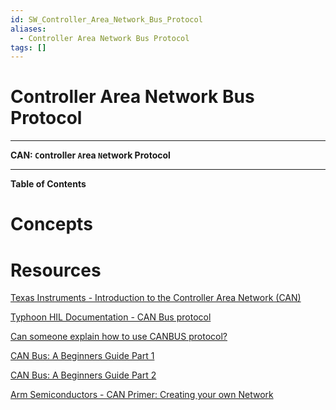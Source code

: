 ```yaml
---
id: SW_Controller_Area_Network_Bus_Protocol
aliases:
  - Controller Area Network Bus Protocol
tags: []
---
```


# Controller Area Network Bus Protocol

---

**CAN: `C`ontroller `A`rea `N`etwork Protocol**

---

**Table of Contents**

# Concepts

# Resources

[Texas Instruments - Introduction to the Controller Area Network (CAN)](https://www.ti.com/lit/an/sloa101b/sloa101b.pdf)

[Typhoon HIL Documentation - CAN Bus protocol](https://www.typhoon-hil.com/documentation/typhoon-hil-software-manual/References/can_bus_protocol.html)

[Can someone explain how to use CANBUS protocol?](https://stackoverflow.com/questions/33569507/can-someone-explain-how-to-use-canbus-protocol)

[CAN Bus: A Beginners Guide Part 1](https://youtu.be/YBrU_eZM110?si=aA5Myy0UNug5AIS1)

[CAN Bus: A Beginners Guide Part 2](https://youtu.be/z5CVljiLhvc?si=EGW0jlv_eU0BY4Zc)

[Arm Semiconductors - CAN Primer: Creating your own Network](https://grouper.ieee.org/groups/msc/upamd/pub_docs/CAN.pdf)